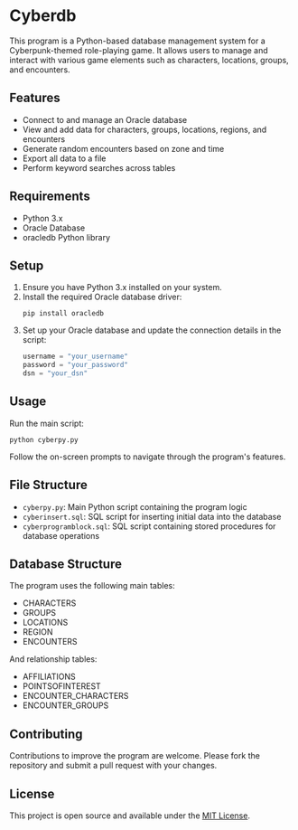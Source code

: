 # Cyberdb

This program is a Python-based database management system for a Cyberpunk-themed role-playing game. It allows users to manage and interact with various game elements such as characters, locations, groups, and encounters.

## Features

- Connect to and manage an Oracle database
- View and add data for characters, groups, locations, regions, and encounters
- Generate random encounters based on zone and time
- Export all data to a file
- Perform keyword searches across tables

## Requirements

- Python 3.x
- Oracle Database
- oracledb Python library

## Setup

1. Ensure you have Python 3.x installed on your system.
2. Install the required Oracle database driver:
   ```
   pip install oracledb
   ```
3. Set up your Oracle database and update the connection details in the script:
   ```python
   username = "your_username"
   password = "your_password"
   dsn = "your_dsn"
   ```

## Usage

Run the main script:

```
python cyberpy.py
```

Follow the on-screen prompts to navigate through the program's features.

## File Structure

- `cyberpy.py`: Main Python script containing the program logic
- `cyberinsert.sql`: SQL script for inserting initial data into the database
- `cyberprogramblock.sql`: SQL script containing stored procedures for database operations

## Database Structure

The program uses the following main tables:

- CHARACTERS
- GROUPS
- LOCATIONS
- REGION
- ENCOUNTERS

And relationship tables:

- AFFILIATIONS
- POINTSOFINTEREST
- ENCOUNTER_CHARACTERS
- ENCOUNTER_GROUPS

## Contributing

Contributions to improve the program are welcome. Please fork the repository and submit a pull request with your changes.

## License

This project is open source and available under the [MIT License](LICENSE).
